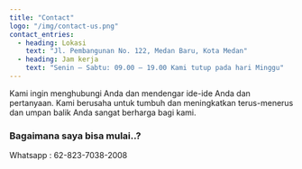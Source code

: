 ```yaml
---
title: "Contact"
logo: "/img/contact-us.png"
contact_entries:
  - heading: Lokasi
    text: "Jl. Pembangunan No. 122, Medan Baru, Kota Medan"
  - heading: Jam kerja
    text: "Senin – Sabtu: 09.00 – 19.00 Kami tutup pada hari Minggu"
---
```


Kami ingin menghubungi Anda dan mendengar ide-ide Anda dan
pertanyaan. Kami berusaha untuk tumbuh dan meningkatkan terus-menerus dan umpan balik Anda
sangat berharga bagi kami.

<h3 class="f4 b lh-title mv3">Bagaimana saya bisa mulai..?</h3>

Whatsapp : 62-823-7038-2008
